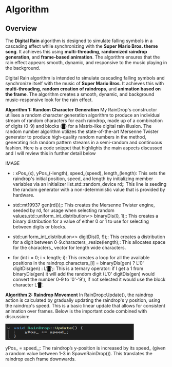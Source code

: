# Algorithm

## Overview  

The **Digital Rain** algorithm is designed to simulate falling symbols in a cascading effect while synchronizing with the **Super Mario Bros. theme song**. It achieves this using **multi-threading**, **randomized raindrop generation**, and **frame-based animation**. The algorithm ensures that the rain effect appears smooth, dynamic, and responsive to the music playing in the background.

Digital Rain algorithm is intended to simulate cascading falling symbols and synchronize itself with the music of **Super Mario Bros**. It achieves this with **multi-threading**, **random creation of raindrops**, and **animation based on the frame**. The algorithm creates a smooth, dynamic, and background music-responsive look for the rain effect.

**Algorithm 1: Random Character Generation**
My RainDrop's constructor utilises a random character generation algorithm to produce an individual stream of random characters for each raindrop, made up of a combination of digits (0-9) and blocks (█) for a Matrix-like digital rain illusion. The random number algorithm utilizes the state-of-the-art Mersenne Twister generator to produce high-quality random numbers in the method, generating rich random pattern streams in a semi-random and continuous fashion. Here is a code snippet that highlights the main aspects discussed and I will review this in further detail below

IMAGE

- : xPos_(x), yPos_(-length), speed_(speed), length_(length): This sets the raindrop's initial position, speed, and length by initializing member variables via an initializer list.std::random_device rd;: This line is seeding the random generator with a non-deterministic value that is provided by hardware.

- std::mt19937 gen(rd());: This creates the Mersenne Twister engine, seeded by rd, for usage when selecting random values.std::uniform_int_distribution<> binaryDis(0, 1);: This creates a binary distribution for a value of either 0 or 1 to use for selecting between digits or blocks.

- std::uniform_int_distribution<> digitDis(0, 9);: This creates a distribution for a digit between 0-9.characters_.resize(length);: This allocates space for the characters_ vector for length wide characters.

- for (int i = 0; i < length;   i): This creates a loop for all the available positions in the raindrop.characters_[i] = binaryDis(gen) ? L'0'   digitDis(gen) : L'█';: This is a ternary operator: if I get a 1 from binaryDis(gen) it will add the random digit (L'0'   digitDis(gen) would convert the number 0-9 to '0'-'9'), if not selected it would use the block character L'█'.

**Algorithm 2: Raindrop Movement**
In RainDrop::Update(), the raindrop action is calculated by gradually updating the raindrop's y position, using the raindrop's speed. This is a basic linear update that allows for consistent animation over frames. Below is the important code combined with discussion:

<img src="docs/assets/images/codesnippet1.png" width="400" height="50">

yPos_  = speed_;: The raindrop’s y-position is increased by its speed_ (given a random value between 1-3 in SpawnRainDrop()). This translates the raindrop each frame downwards.


